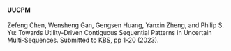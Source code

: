 #### UUCPM
Zefeng Chen, Wensheng Gan, Gengsen Huang, Yanxin Zheng, and Philip S. Yu: Towards Utility-Driven Contiguous Sequential Patterns in Uncertain Multi-Sequences. Submitted to KBS, pp 1-20 (2023).

